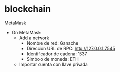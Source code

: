 # blockchain
MetaMask


- On MetaMask:
  - Add a network
    - Nombre de red: Ganache
    - Direccion URL de RPC: http://127.0.0.1:7545
    - Identificador de cadena: 1337
    - Simbolo de moneda: ETH
  - Importar cuenta con llave privada
